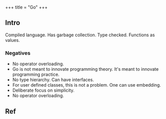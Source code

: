 +++
title = "Go"
+++

## Intro
Compiled language. Has garbage collection. Type checked. Functions as values.

### Negatives
- No operator overloading.
- Go is not meant to innovate programming theory. It's meant to innovate programming practice.	
- No type hierarchy. Can have interfaces.
- For user defined classes, this is not a problem. One can use embedding.
- Deliberate focus on simplicity.
- No operator overloading.

## Ref
<div class="spreadsheet" fullHeight src="../go.toml"> </div>  

